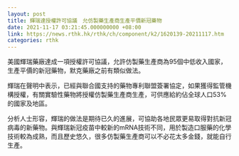 ```yaml
---
layout: post
title: 輝瑞達授權許可協議　允仿製藥生產商生產平價新冠藥物
date: 2021-11-17 03:21:45.000000000 +08:00
link: https://news.rthk.hk/rthk/ch/component/k2/1620139-20211117.htm
categories: rthk
---
```


美國輝瑞藥廠達成一項授權許可協議，允許仿製藥生產商為95個中低收入國家，生產平價的新冠藥物，默克藥廠之前有類似做法。

輝瑞在聲明中表示，已經與聯合國支持的藥物專利聯盟簽署協定，如果獲得監管機構授權，有關實驗性藥物將授權仿製藥生產商生產，可供應給約佔全球人口53%的國家及地區。

分析人士形容，輝瑞的做法是期待已久的進展，可協助各地民眾更易取得對抗新冠病毒的新藥物。與輝瑞新冠疫苗中較新的mRNA技術不同，用於製造口服藥的化學技術較為成熟，而且歷史悠久，很多仿製藥生產商可以不必花太多金錢，就能自行生產。
